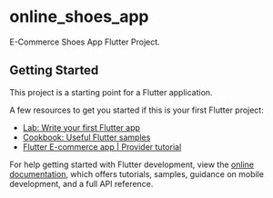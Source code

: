 # online_shoes_app

E-Commerce Shoes App Flutter Project.

## Getting Started

This project is a starting point for a Flutter application.

A few resources to get you started if this is your first Flutter project:

- [Lab: Write your first Flutter app](https://docs.flutter.dev/get-started/codelab)
- [Cookbook: Useful Flutter samples](https://docs.flutter.dev/cookbook)
- [Flutter E-commerce app | Provider tutorial](https://youtube.com/playlist?list=PL3nPgdhXQtHfE0kpmTskjDACVTU13sIpC&si=alE4WY1gK1VW5_Kk)

For help getting started with Flutter development, view the
[online documentation](https://docs.flutter.dev/), which offers tutorials,
samples, guidance on mobile development, and a full API reference.
